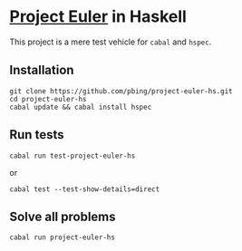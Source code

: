 # [Project Euler](https://projecteuler.net/) in Haskell

This project is a mere test vehicle for `cabal` and `hspec`.

## Installation

```shell
git clone https://github.com/pbing/project-euler-hs.git
cd project-euler-hs
cabal update && cabal install hspec
```

## Run tests
```shell
cabal run test-project-euler-hs
```
or
```shell
cabal test --test-show-details=direct
```

## Solve all problems

```shell
cabal run project-euler-hs
```
